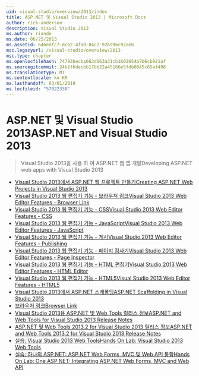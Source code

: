 ```yaml
---
uid: visual-studio/overview/2013/index
title: ASP.NET 및 Visual Studio 2013 | Microsoft Docs
author: rick-anderson
description: Visual Studio 2013
ms.author: riande
ms.date: 06/25/2013
ms.assetid: 646edfc7-dc62-4fa0-84c2-926996c92aeb
msc.legacyurl: /visual-studio/overview/2013
msc.type: chapter
ms.openlocfilehash: 74793becba663d163a31cb1b02654b7b6cb021af
ms.sourcegitcommit: 24b1f6decbb17bb22a45166e5fdb0845c65af498
ms.translationtype: MT
ms.contentlocale: ko-KR
ms.lasthandoff: 03/01/2019
ms.locfileid: "57022330"
---
```

<a name="aspnet-and-visual-studio-2013"></a><span data-ttu-id="63a9e-103">ASP.NET 및 Visual Studio 2013</span><span class="sxs-lookup"><span data-stu-id="63a9e-103">ASP.NET and Visual Studio 2013</span></span>
====================
> <span data-ttu-id="63a9e-104">Visual Studio 2013을 사용 하 여 ASP.NET 웹 앱 개발</span><span class="sxs-lookup"><span data-stu-id="63a9e-104">Developing ASP.NET web apps with Visual Studio 2013</span></span>


- [<span data-ttu-id="63a9e-105">Visual Studio 2013에서 ASP.NET 웹 프로젝트 만들기</span><span class="sxs-lookup"><span data-stu-id="63a9e-105">Creating ASP.NET Web Projects in Visual Studio 2013</span></span>](creating-web-projects-in-visual-studio.md)
- [<span data-ttu-id="63a9e-106">Visual Studio 2013 웹 편집기 기능 - 브라우저 링크</span><span class="sxs-lookup"><span data-stu-id="63a9e-106">Visual Studio 2013 Web Editor Features - Browser Link</span></span>](visual-studio-2013-web-editor-features-browser-link.md)
- [<span data-ttu-id="63a9e-107">Visual Studio 2013 웹 편집기 기능 - CSS</span><span class="sxs-lookup"><span data-stu-id="63a9e-107">Visual Studio 2013 Web Editor Features - CSS</span></span>](visual-studio-2013-web-editor-features-css.md)
- [<span data-ttu-id="63a9e-108">Visual Studio 2013 웹 편집기 기능 - JavaScript</span><span class="sxs-lookup"><span data-stu-id="63a9e-108">Visual Studio 2013 Web Editor Features - JavaScript</span></span>](visual-studio-2013-web-editor-features-javascript.md)
- [<span data-ttu-id="63a9e-109">Visual Studio 2013 웹 편집기 기능 - 게시</span><span class="sxs-lookup"><span data-stu-id="63a9e-109">Visual Studio 2013 Web Editor Features - Publishing</span></span>](visual-studio-2013-web-editor-features-publishing.md)
- [<span data-ttu-id="63a9e-110">Visual Studio 2013 웹 편집기 기능 - 페이지 검사기</span><span class="sxs-lookup"><span data-stu-id="63a9e-110">Visual Studio 2013 Web Editor Features - Page Inspector</span></span>](visual-studio-2013-web-editor-features-page-inspector.md)
- [<span data-ttu-id="63a9e-111">Visual Studio 2013 웹 편집기 기능 - HTML 편집기</span><span class="sxs-lookup"><span data-stu-id="63a9e-111">Visual Studio 2013 Web Editor Features - HTML Editor</span></span>](visual-studio-2013-web-editor-features-html-editor.md)
- [<span data-ttu-id="63a9e-112">Visual Studio 2013 웹 편집기 기능 - HTML5</span><span class="sxs-lookup"><span data-stu-id="63a9e-112">Visual Studio 2013 Web Editor Features - HTML5</span></span>](visual-studio-2013-web-editor-features-html5.md)
- [<span data-ttu-id="63a9e-113">Visual Studio 2013에서 ASP.NET 스캐폴딩</span><span class="sxs-lookup"><span data-stu-id="63a9e-113">ASP.NET Scaffolding in Visual Studio 2013</span></span>](aspnet-scaffolding-overview.md)
- [<span data-ttu-id="63a9e-114">브라우저 링크</span><span class="sxs-lookup"><span data-stu-id="63a9e-114">Browser Link</span></span>](using-browser-link.md)
- [<span data-ttu-id="63a9e-115">Visual Studio 2013용 ASP.NET 및 Web Tools 릴리스 정보</span><span class="sxs-lookup"><span data-stu-id="63a9e-115">ASP.NET and Web Tools for Visual Studio 2013 Release Notes</span></span>](release-notes.md)
- [<span data-ttu-id="63a9e-116">ASP.NET 및 Web Tools 2013.2 for Visual Studio 2013 릴리스 정보</span><span class="sxs-lookup"><span data-stu-id="63a9e-116">ASP.NET and Web Tools 2013.2 for Visual Studio 2013 Release Notes</span></span>](aspnet-and-web-tools-20132-preview-for-visual-studio-2013-release-notes.md)
- [<span data-ttu-id="63a9e-117">실습: Visual Studio 2013 Web Tools</span><span class="sxs-lookup"><span data-stu-id="63a9e-117">Hands On Lab: Visual Studio 2013 Web Tools</span></span>](visual-studio-2013-web-tools.md)
- [<span data-ttu-id="63a9e-118">실습: 하나의 ASP.NET: ASP.NET Web Forms, MVC 및 Web API 통합</span><span class="sxs-lookup"><span data-stu-id="63a9e-118">Hands On Lab: One ASP.NET: Integrating ASP.NET Web Forms, MVC and Web API</span></span>](one-aspnet-integrating-aspnet-web-forms-mvc-and-web-api.md)
